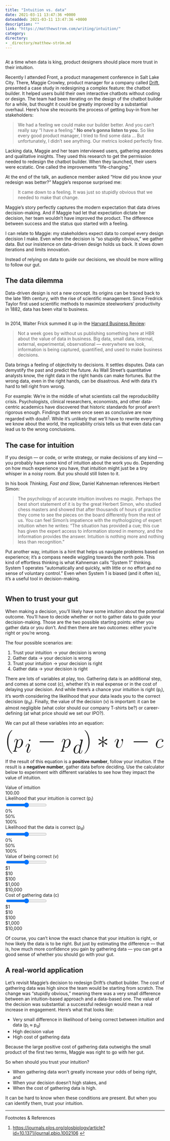 ```yaml
---
title: "Intuition vs. data"
date: 2021-03-11 13:47:36 +0000
dateadded: 2021-03-11 13:47:36 +0000
description: ""
link: "https://matthewstrom.com/writing/intuition/"
category:
directory:
- _directory/matthew-ström.md
---
```

<figure data-type="image"><img src="https://matthewstrom.com/images/intuition-1.png" alt=""></figure>
<p>At a time when data is king, product designers should place more trust in their intuition.</p>
<p>Recently I attended Front, a product management conference in Salt Lake City. There, Maggie Crowley, product manager for a company called <a href="https://www.drift.com/" target="_blank" rel="noopener">Drift</a>, presented a case study in redesigning a complex feature: the chatbot builder. It helped users build their own interactive chatbots without coding or design. The team had been iterating on the design of the chatbot builder for a while, but thought it could be greatly improved by a substantial overhaul. Here’s how she recounts the process of getting buy-in from her stakeholders:</p>
<blockquote>
<p>We had a feeling we could make our builder better. And you can’t really say “I have a feeling.” <strong>No one’s gonna listen to you.</strong> So like every good product manager, I tried to find some data … But unfortunately, I didn’t see anything. Our metrics looked perfectly fine.</p>
</blockquote>
<p>Lacking data, Maggie and her team interviewed users, gathering anecdotes and qualitative insights. They used this research to get the permission needed to redesign the chatbot builder. When they launched, their users were ecstatic. One called the improvements “life-changing.”</p>
<p>At the end of the talk, an audience member asked “How did you know your redesign was better?” Maggie’s response surprised me:</p>
<blockquote>
<p>It came down to a feeling. It was just so stupidly obvious that we needed to make that change.</p>
</blockquote>
<p>Maggie’s story perfectly captures the modern expectation that data drives decision-making. And if Maggie had let that expectation dictate her decision, her team wouldn’t have improved the product. The difference between success and the status quo started with a feeling.</p>
<p>I can relate to Maggie: my stakeholders expect data to compel every design decision I make. Even when the decision is “so stupidly obvious,” we gather data. But our insistence on data-driven design holds us back. It slows down iterations and limits innovation.</p>
<p>Instead of relying on data to guide our decisions, we should be more willing to follow our gut.</p>
<h2 id="the-data-dilemma">The data dilemma</h2>
<p>Data-driven design is not a new concept. Its origins can be traced back to the late 19th century, with the rise of scientific management. Since Fredrick Taylor first used scientific methods to maximize steelworkers’ productivity in 1882, data has been vital to business.</p>
<figure data-type="image"><img src="https://matthewstrom.com/images/intuition-3.jpg" alt=""></figure>
<p>In 2014, Walter Frick summed it up in the <a href="https://hbr.org/2014/05/an-introduction-to-data-driven-decisions-for-managers-who-dont-like-math" target="_blank" rel="noopener">Harvard Business Review</a>:</p>
<blockquote>
<p>Not a week goes by without us publishing something here at HBR about the value of data in business. Big data, small data, internal, external, experimental, observational — everywhere we look, information is being captured, quantified, and used to make business decisions.</p>
</blockquote>
<p>Data brings a feeling of objectivity to decisions. It settles disputes. Data can demystify the past and predict the future. As Wall Street’s quantitative analysts know, the right data in the right hands can make fortunes. But the wrong data, even in the right hands, can be disastrous. And with data it’s hard to tell right from wrong.</p>
<p>For example: We’re in the middle of what scientists call the reproducibility crisis. Psychologists, clinical researchers, economists, and other data-centric academics have discovered that historic standards for proof aren’t rigorous enough. Findings that were once seen as conclusive are now regarded with doubt<sup class="footnote-ref"><a href="#fn1" id="fnref1">1</a></sup>. While it’s unlikely that we’ll have to rewrite everything we know about the world, the replicability crisis tells us that even data can lead us to the wrong conclusions.</p>
<h2 id="the-case-for-intuition">The case for intuition</h2>
<p>If you design — or code, or write strategy, or make decisions of any kind — you probably have some kind of intuition about the work you do. Depending on how much experience you have, that intuition might just be a tiny whisper in a noisy room. But you should still listen to it.</p>
<p>In his book <em>Thinking, Fast and Slow</em>, Daniel Kahneman references Herbert Simon:</p>
<blockquote>
<p>The psychology of accurate intuition involves no magic. Perhaps the best short statement of it is by the great Herbert Simon, who studied chess masters and showed that after thousands of hours of practice they come to see the pieces on the board differently from the rest of us. You can feel Simon’s impatience with the mythologizing of expert intuition when he writes: “The situation has provided a cue; this cue has given the expert access to information stored in memory, and the information provides the answer. Intuition is nothing more and nothing less than recognition.”</p>
</blockquote>
<p>Put another way, intuition is a hint that helps us navigate problems based on experience; it’s a compass needle wiggling towards the north pole. This kind of effortless thinking is what Kahneman calls “System 1” thinking. System 1 operates “automatically and quickly, with little or no effort and no sense of voluntary control.” Even when System 1 is biased (and it often is), it’s a useful tool in decision-making.</p>
<figure data-type="image"><img src="https://matthewstrom.com/images/intuition-2.png" alt=""></figure>
<h2 id="when-to-trust-your-gut">When to trust your gut</h2>
<p>When making a decision, you’ll likely have some intuition about the potential outcome. You’ll have to decide whether or not to gather data to guide your decision-making. Those are the two possible starting points: either you gather data or you don’t. And then there are two outcomes: either you’re right or you’re wrong.</p>
<p>The four possible scenarios are:</p>
<ol>
<li>Trust your intuition → your decision is wrong</li>
<li>Gather data → your decision is wrong</li>
<li>Trust your intuition → your decision is right</li>
<li>Gather data → your decision is right</li>
</ol>
<p>There are lots of variables at play, too. Gathering data is an additional step, and comes at some cost (​c), whether it’s in real expense or in the cost of delaying your decision. And while there’s a chance your intuition is right (p<sub>i</sub>), it’s worth considering the likelihood that your data leads you to the correct decision (p<sub>d</sub>). Finally, the value of the decision (v) is important: it can be almost negligible (what color should our company T-shirts be?) or career-defining (at what price should we set our IPO?).</p>
<p>We can put all these variables into an equation:</p>
<svg class="intuition--equation" viewBox="0 0  188 28" xmlns="http://www.w3.org/2000/svg" xmlns:xlink="http://www.w3.org/1999/xlink">
  <defs>
    <path id="g" d="M16.3-5.7c.5 0 .9 0 .9-.5s-.4-.5-.9-.5H3c-.4 0-.8 0-.8.5s.4.5.8.5h13.4z"></path>
    <path id="j" d="M6.8-10.6c0-.3 0-1-.6-1-.4 0-.7.4-.6.7v.3l.3 3.9L2.7-9l-.4-.2c-.4 0-.7.4-.7.7 0 .4.3.5.5.6l3.5 1.7-3.4 1.7c-.4.2-.6.3-.6.6s.3.7.7.7l.8-.4 2.8-2-.4 4.1c0 .5.5.7.7.7.3 0 .6-.2.6-.7l-.3-4.2 3.1 2.4.5.1c.3 0 .7-.3.7-.7 0-.3-.3-.5-.6-.6L6.7-6.2l3.5-1.6c.4-.2.6-.3.6-.7s-.4-.7-.7-.7l-.9.5-2.7 2 .3-3.9z"></path>
    <use id="l" xlink:href="#a"></use>
    <use id="e" xlink:href="#b"></use>
    <use id="k" xlink:href="#c"></use>
    <path id="d" d="M7.6 6C6.4 4.8 3.3 1.7 3.3-6s3-11 4.2-12.2V-18.5C7-18.6 5-16.7 3.7-14a18.7 18.7 0 0 0-1.6 7.8c0 1.8.2 4.8 1.7 8C5 4.4 7 6.2 7.4 6.2c.1 0 .2 0 .2-.2z"></path>
    <path id="i" d="M6.5-6.2a20 20 0 0 0-1.6-8 10.4 10.4 0 0 0-3.6-4.4l-.1.2v.1C2.4-17 5.4-13.9 5.4-6.2c0 7.7-3 10.9-4.2 12.1V6l.1.2c.3 0 2.4-1.8 3.6-4.6C6.2-1 6.5-3.8 6.5-6.2z"></path>
    <path id="a" d="M8-7.8c-.3 0-.5 0-.8.3-.1 0-.3.4-.3.7 0 .4.3.7.7.7.5 0 1-.4 1-1.3 0-1-1-1.7-2.4-1.7-2.7 0-5.4 3-5.4 5.9C.8-1.4 2 .2 4 .2 7 .2 8.6-2 8.6-2.3c0 0 0-.2-.2-.2l-.2.2A5.3 5.3 0 0 1 4-.3c-1.4 0-1.9-1.1-1.9-2.2 0-.7.4-2.7 1.1-4.1.5-1 1.7-2.1 3-2.1.2 0 1.4 0 1.8 1z"></path>
    <path id="h" d="M10.4-13.8v-.3c0-.2-.2-.2-.2-.2H9.1l-1 .1c-.6 0-.7.1-.7.5 0 .2.1.2.4.2 1 0 1 .2 1 .4v.3l-1.3 5C7.3-8.2 6.8-9 5.7-9 3.3-9 .8-6 .8-3 .8-1 2 .3 3.4.3c1.2 0 2.1-.9 2.7-1.6C6.3 0 7.3.2 8 .2S9-.2 9.4-.9l.6-2c0-.2 0-.2-.2-.2s-.2 0-.3.4C9.2-1.5 8.8-.2 8-.2c-.6 0-.7-.5-.7-1l.2-1 2.9-11.6zM6.2-2.5c0 .4 0 .4-.4.8C5.4-1 4.5-.2 3.5-.2c-.9 0-1.3-.8-1.3-2 0-1.1.6-3.4 1-4.3.7-1.5 1.7-2.2 2.5-2.2C7-8.7 7.3-7 7.3-6.8v.3l-1 4z"></path>
    <path id="f" d="M5.8-3h-.2c-.1 0-.2 0-.3.4C4.8-.8 4-.2 3.3-.2c-.3 0-.6 0-.6-.7 0-.5.3-1.2.5-1.8l1.4-3.8c.1-.2.3-.6.3-1 0-.8-.7-1.6-1.7-1.6C1.3-9.1.6-6.1.6-6c0 .1 0 .2.2.2S1-5.8 1-6c.6-2 1.4-2.7 2-2.7.2 0 .6 0 .6.7 0 .5-.3 1.2-.4 1.7L1.8-2.5l-.2 1c0 1 .6 1.7 1.6 1.7 1.9 0 2.6-3 2.6-3.2zm-.1-9.9c0-.3-.3-.7-.7-.7-.5 0-1 .5-1 1s.4.7.6.7c.6 0 1-.5 1-1z"></path>
    <path id="b" d="M.9 2.6c-.2.6-.2.8-1 .8-.3 0-.5 0-.5.4 0 0 0 .2.2.2h3.6c.2 0 .4 0 .4-.4 0-.2-.1-.2-.5-.2-1 0-1-.1-1-.3 0-.2 1-3.8 1-4.3.3.6.8 1.4 2 1.4 2.3 0 4.8-3 4.8-6 0-2-1.1-3.3-2.6-3.3-1.4 0-2.5 1.3-2.7 1.6-.2-1-1-1.6-1.8-1.6-.6 0-1 .3-1.5 1L.7-6c0 .1 0 .2.2.2s.2 0 .3-.5c.3-1.2.7-2.4 1.5-2.4.5 0 .7.3.7 1 0 .4 0 .7-.2 1L1 2.6zm3.6-9c.1-.6.7-1.2 1-1.5.2-.2 1-.8 1.7-.8 1 0 1.3 1 1.3 2s-.5 3.3-1 4.4C6.8-1.2 6-.3 5-.3 3.6-.2 3.4-2 3.4-2v-.3l1-4z"></path>
    <path id="c" d="M9.4-7.7c0-1.3-.6-1.4-.8-1.4-.5 0-1 .5-1 .9 0 .2.2.4.3.5.2.2.7.7.7 1.8C8.6-5 7.4-.2 5-.2c-1.2 0-1.5-1-1.5-1.8 0-1 .5-2.5 1-4 .4-.8.5-1 .5-1.5 0-.8-.7-1.6-1.7-1.6-2 0-2.7 3-2.7 3.1 0 .1 0 .2.2.2S1-5.8 1-6c.6-2 1.4-2.7 2-2.7.2 0 .6 0 .6.7a6 6 0 0 1-.5 1.9c-1 2.6-1 3.3-1 3.8 0 .4 0 1.3.7 1.9.7.6 1.7.6 2 .6 3.4 0 4.5-6.8 4.5-8z"></path>
  </defs>
  <g fill="currentColor" transform="matrix(1.13 0 0 1.13 -64 -61.1)">
    <use x="56.4" y="72.4" xlink:href="#d"></use>
    <use x="65.2" y="72.4" xlink:href="#e"></use>
    <use x="77.3" y="77.4" xlink:href="#f"></use>
    <use x="90.2" y="72.4" xlink:href="#g"></use>
    <use x="114.9" y="72.4" xlink:href="#e"></use>
    <use x="127.1" y="78.2" xlink:href="#h"></use>
    <use x="138.1" y="72.4" xlink:href="#i"></use>
    <use x="152.3" y="72.4" xlink:href="#j"></use>
    <use x="170.2" y="72.4" xlink:href="#k"></use>
    <use x="188.3" y="72.4" xlink:href="#g"></use>
    <use x="213" y="72.4" xlink:href="#l"></use>
  </g>
</svg>
<p>If the result of this equation is a <strong>positive number</strong>, follow your intuition. If the result is a <strong>negative number</strong>, gather data before deciding. Use the calculator below to experiment with different variables to see how they impact the value of intuition.</p>
<script src="https://matthewstrom.com/js/intuition.js"></script>
<div class="intuition--container">
<div class="intuition--results l--space-flush">
    <div class="intuition--label">Value of intuition</div>
    <div class="intuition--value t--size-xxl">100.00</div>
</div>
<div class="intuition--slider l--space-flush">
    <div class="intuition--header">Likelihood that your intuition is correct (p<sub>i</sub>)</div>
    <input class="intuition--slider" type="range" value="0.5" min="0" max="1" step="0.01" id="intuition">
    <div class="intuition--labels">
        <div class="intuition--label">0%</div>
        <div class="intuition--label">50%</div>
        <div class="intuition--label">100%</div>
    </div>
</div>
<div class="intuition--slider l--space-flush">
    <div class="intuition--header">Likelihood that the data is correct (p<sub>d</sub>)</div>
    <input class="intuition--slider" type="range" value="0.5" min="0" max="1" step="0.01" id="data">
    <div class="intuition--labels">
        <div class="intuition--label">0%</div>
        <div class="intuition--label">50%</div>
        <div class="intuition--label">100%</div>
    </div>
</div>
<div class="intuition--slider l--space-flush">
    <div class="intuition--header">Value of being correct (v)</div>
    <input class="intuition--slider" type="range" value="2" min="0" max="4" id="correct">
    <div class="intuition--labels intuition--rotated">
        <div class="intuition--label">$1</div>
        <div class="intuition--label">$10</div>
        <div class="intuition--label">$100</div>
        <div class="intuition--label">$1,000</div>
        <div class="intuition--label">$10,000</div>
    </div>
</div>
<div class="slider l--space-flush">
    <div class="intuition--header">Cost of gathering data (c)</div>
    <input class="intuition--slider" type="range" value="2" min="0" max="4" id="cost">
    <div class="intuition--labels intuition--rotated">
        <div class="intuition--label"><span>$1</span></div>
        <div class="intuition--label"><span>$10</span></div>
        <div class="intuition--label"><span>$100</span></div>
        <div class="intuition--label"><span>$1,000</span></div>
        <div class="intuition--label"><span>$10,000</span></div>
    </div>
</div>
</div>
<p>Of course, you can’t know the exact chance that your intuition is right, or how likely the data is to be right. But just by estimating the difference — that is, how much more confidence you gain by gathering data — you can get a good sense of whether you should go with your gut.</p>
<h2 id="a-real-world-application">A real-world application</h2>
<p>Let’s revisit Maggie’s decision to redesign Drift’s chatbot builder. The cost of gathering data was high since the team would be starting from scratch. The change was “stupidly obvious,” meaning there was a very small difference between an intuition-based approach and a data-based one. The value of the decision was substantial: a successful redesign would mean a real increase in engagement. Here’s what that looks like:</p>
<ul>
<li>Very small difference in likelihood of being correct between intuition and data (p<sub>i</sub> ≈ p<sub>d</sub>)</li>
<li>High decision value</li>
<li>High cost of gathering data</li>
</ul>
<p>Because the large positive cost of gathering data outweighs the small product of the first two terms, Maggie was right to go with her gut.</p>
<p>So when should you trust your intuition?</p>
<ul>
<li>When gathering data won’t greatly increase your odds of being right, and</li>
<li>When your decision doesn’t high stakes, and</li>
<li>When the cost of gathering data is high.</li>
</ul>
<p>It can be hard to know when these conditions are present. But when you can identify them, trust your intuition.</p>
<hr>
<section class="footnotes l--space-compact">
<div class="t--weight-bold l--pad-btm-s">Footnotes & References</div>
<ol class="footnotes-list">
<li id="fn1" class="footnote-item"><p><a href="https://journals.plos.org/plosbiology/article?id=10.1371/journal.pbio.1002106" target="_blank" rel="noopener">https://journals.plos.org/plosbiology/article?id=10.1371/journal.pbio.1002106</a> <a href="#fnref1" class="footnote-backref">↩︎</a></p>
</li>
</ol>
</section>
